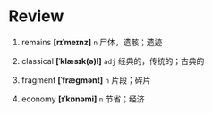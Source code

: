 # Review
1. remains **[rɪˈmeɪnz]** `n` 尸体，遗骸；遗迹

2. classical **[ˈklæsɪk(ə)l]** `adj` 经典的，传统的；古典的

3. fragment **[ˈfræɡmənt]** `n` 片段；碎片

4. economy **[ɪˈkɒnəmi]** `n` 节省；经济

